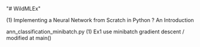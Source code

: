 "# WildMLEx" 

(1) Implementing a Neural Network from Scratch in Python ? An Introduction

ann_classification_minibatch.py		(1) Ex1  use minibatch gradient descent	/ modified at main()